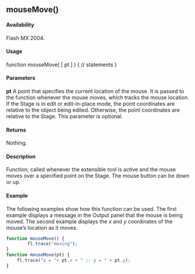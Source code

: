 ## mouseMove()

#### Availability

Flash MX 2004.

#### Usage

function mouseMove( [ pt ] ) {
// statements
}

#### Parameters

**pt** A point that specifies the current location of the mouse. It is passed to the function whenever the mouse moves, which tracks the mouse location. If the Stage is in edit or edit-in-place mode, the point coordinates are relative to the object being edited. Otherwise, the point coordinates are relative to the Stage. This parameter is optional.

#### Returns

Nothing.

#### Description

Function; called whenever the extensible tool is active and the mouse moves over a specified point on the Stage. The mouse button can be down or up.

#### Example

The following examples show how this function can be used. The first example displays a message in the Output panel that the mouse is being moved. The second example displays the *x* and *y* coordinates of the mouse’s location as it moves.

```javascript
function mouseMove() { 
        fl.trace("moving");
}
function mouseMove(pt) {
    fl.trace("x = "+ pt.x + " :: y = " + pt.y);
}

```
